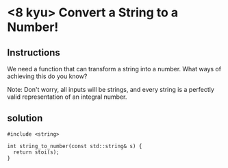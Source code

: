 # <8 kyu> Convert a String to a Number!

## Instructions 

We need a function that can transform a string into a number. What ways of achieving this do you know?

Note: Don't worry, all inputs will be strings, and every string is a perfectly valid representation of an integral number.

## solution

```
#include <string>

int string_to_number(const std::string& s) {
  return stoi(s);
}
```
